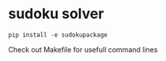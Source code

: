 # sudoku solver

```package
pip install -e sudokupackage
```

Check out Makefile for usefull command lines
